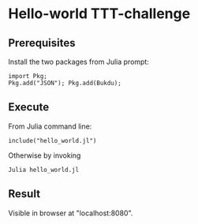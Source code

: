 # Hello-world TTT-challenge
## Prerequisites
Install the two packages from Julia prompt:
```
import Pkg;
Pkg.add("JSON"); Pkg.add(Bukdu);
```

## Execute
From Julia command line:
```
include("hello_world.jl")
```
Otherwise by invoking
```
Julia hello_world.jl
```
## Result
Visible in browser at "localhost:8080".
